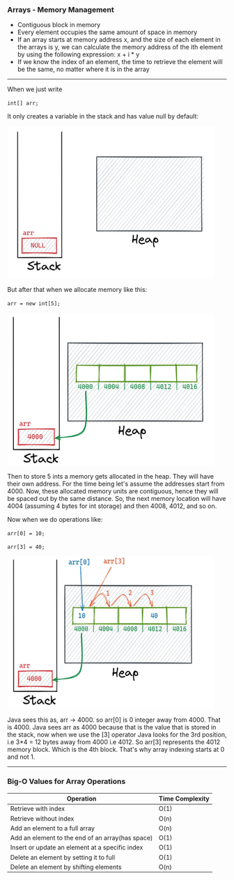 ### Arrays - Memory Management
- Contiguous block in memory
- Every element occupies the same amount of space in memory
- If an array starts at memory address x, and the size of each element
  in the arrays is y, we can calculate the memory address of the ith element
  by using the following expression: x + i * y
- If we know the index of an element, the time to retrieve the element will be the same,
  no matter where it is in the array

***

When we just write

`int[] arr;`

It only creates a variable in the stack and has value null by default:


<img height="350" src="src/main/resources/media/arrays_memory/arrays_memory1.jpg" width="474"/>


But after that when we allocate memory like this:

`arr = new int[5];`

<img height="350" src="/src/main/resources/media/arrays_memory/arrays_memory2.jpg" width="474"/>

Then to store 5 ints a memory gets allocated in the heap. They will have their own address.
For the time being let's assume the addresses start from 4000. 
Now, these allocated memory units are contiguous, hence they will be spaced out by the same distance.
So, the next memory location will have 4004 (assuming 4 bytes for int storage) and then 4008, 4012, and so on.



Now when we do operations like:

`arr[0] = 10;`

`arr[3] = 40;`


<img height="350" src="/src/main/resources/media/arrays_memory/arrays_memory3.jpg" width="474"/>

Java sees this as, arr -> 4000. so arr[0] is 0 integer away from 4000. That is 4000.
Java sees arr as 4000 because that is the value that is stored in the stack, now when
we use the [3] operator Java looks for the 3rd position, i.e 3*4 = 12 bytes away from
4000 i.e 4012. So arr[3] represents the 4012 memory block. Which is the 4th block.
That's why array indexing starts at 0 and not 1.

***

### Big-O Values for Array Operations
| **Operation**                                    | **Time Complexity** |
|--------------------------------------------------|---------------------|
| Retrieve with index                              | O(1)                |
| Retrieve without index                           | O(n)                |
| Add an element to a full array                   | O(n)                |
| Add an element to the end of an array(has space) | O(1)                |
| Insert or update an element at a specific index  | O(1)                |
| Delete an element by setting it to full          | O(1)                |
| Delete an element by shifting elements           | O(n)                |
